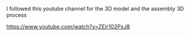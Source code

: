I followed this youtube channel for the 3D model and the assembly 3D process

https://www.youtube.com/watch?v=ZEir102PxJ8
